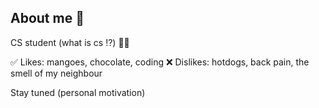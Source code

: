 ## About me 👋

CS student (what is cs ⁉️) 🙋‍♀️

✅️ Likes: mangoes, chocolate, coding
❌️ Dislikes: hotdogs, back pain, the smell of my neighbour

Stay tuned (personal motivation)
